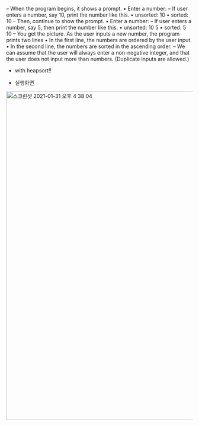 – When the program begins, it shows a prompt.
• Enter a number:
– If user enters a number, say 10, print the number like this.
• unsorted: 10
• sorted: 10
– Then, continue to show the prompt.
• Enter a number:
– If user enters a number, say 5, then print the number like this.
• unsorted: 10 5
• sorted: 5 10
– You get the picture. As the user inputs a new number, the program prints two lines
• In the first line, the numbers are ordered by the user input.
• In the second line, the numbers are sorted in the ascending order.
– We can assume that the user will always enter a non-negative integer, and that the user
does not input more than numbers. (Duplicate inputs are allowed.)


- with heapsort!!

- 실행화면
<img width="886" alt="스크린샷 2021-01-31 오후 4 38 04" src="https://user-images.githubusercontent.com/46957634/106377797-e921d780-63e2-11eb-912b-eac973efafcb.png">
